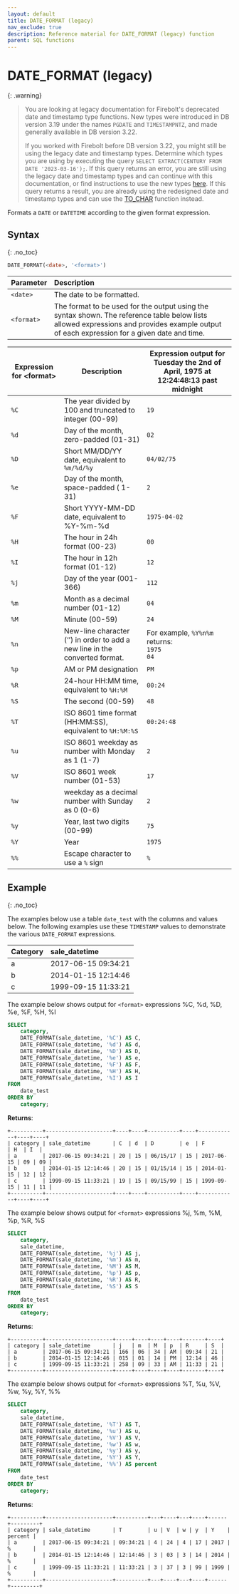```yaml
---
layout: default
title: DATE_FORMAT (legacy)
nav_exclude: true
description: Reference material for DATE_FORMAT (legacy) function
parent: SQL functions
---
```


# DATE\_FORMAT (legacy)

{: .warning}
  >You are looking at legacy documentation for Firebolt's deprecated date and timestamp type functions.
  >New types were introduced in DB version 3.19 under the names `PGDATE` and `TIMESTAMPNTZ`, and made generally available in DB version 3.22.
  >
  >If you worked with Firebolt before DB version 3.22, you might still be using the legacy date and timestamp types.
  >Determine which types you are using by executing the query `SELECT EXTRACT(CENTURY FROM DATE '2023-03-16');`.
  >If this query returns an error, you are still using the legacy date and timestamp types and can continue with this documentation, or find instructions to use the new types [here](../../release-notes/release-notes.md#date-and-timestamp-names-available-for-new-data-types).
  >If this query returns a result, you are already using the redesigned date and timestamp types and can use the [TO_CHAR](./to-char-new.md) function instead.

Formats a `DATE` or `DATETIME` according to the given format expression.

## Syntax
{: .no_toc}

```sql
DATE_FORMAT(<date>, '<format>')
```

| Parameter  | Description                                                                                                                                                                                |
| :---------- | :------------------------------------------------------------------------------------------------------------------------------------------------------------------------------------------ |
| `<date>`   | The date to be formatted.                                                                                                                                                                  |
| `<format>` | The format to be used for the output using the syntax shown. The reference table below lists allowed expressions and provides example output of each expression for a given date and time. |

| Expression for \<format> | Description                                                                 | Expression output for Tuesday the 2nd of April, 1975 at 12:24:48:13 past midnight          |
| ------------------------ | --------------------------------------------------------------------------- | ------------------------------------------------------------------------------------------ |
| `%C`                     | The year divided by 100 and truncated to integer (00-99)                    | `19`                                                                                       |
| `%d`                     | Day of the month, zero-padded (01-31)                                       | `02`                                                                                       |
| `%D`                     | Short MM/DD/YY date, equivalent to `%m/%d/%y`                                 | `04/02/75`                                                                                 |
| `%e`                     | Day of the month, space-padded ( 1-31)                                      | `2`                                                                                        |
| `%F`                     | Short YYYY-MM-DD date, equivalent to %Y-%m-%d                               | `1975-04-02`                                                                               |
| `%H`                     | The hour in 24h format (00-23)                                              | `00`                                                                                       |
| `%I`                     | The hour in 12h format (01-12)                                              | `12`                                                                                       |
| `%j`                     | Day of the year (001-366)                                                   | `112`                                                                                      |
| `%m`                     | Month as a decimal number (01-12)                                           | `04`                                                                                       |
| `%M`                     | Minute (00-59)                                                              | `24`                                                                                       |
| `%n`                     | New-line character (‘’) in order to add a new line in the converted format. | For example, `%Y%n%m` returns: <br>`1975`<br>`04` |
| `%p`                     | AM or PM designation                                                        | `PM`                                                                                       |
| `%R`                     | 24-hour HH:MM time, equivalent to `%H:%M`                                     | `00:24`                                                                                    |
| `%S`                     | The second (00-59)                                                          | `48`                                                                                       |
| `%T`                     | ISO 8601 time format (HH:MM:SS), equivalent to `%H:%M:%S`                     | `00:24:48`                                                                                 |
| `%u`                     | ISO 8601 weekday as number with Monday as 1 (1-7)                           | `2`                                                                                        |
| `%V`                     | ISO 8601 week number (01-53)                                                | `17`                                                                                       |
| `%w`                     | weekday as a decimal number with Sunday as 0 (0-6)                          | `2`                                                                                        |
| `%y`                     | Year, last two digits (00-99)                                               | `75`                                                                                       |
| `%Y`                     | Year                                                                        | `1975`                                                                                     |
| `%%`                     | Escape character to use a `%` sign                                          | `%`                                                                                        |

## Example
{: .no_toc}

The examples below use a table `date_test` with the columns and values below. The following examples use these `TIMESTAMP` values to demonstrate the various `DATE_FORMAT` expressions.

| Category | sale\_datetime      |
| :-------- | :------------------- |
| a        | 2017-06-15 09:34:21 |
| b        | 2014-01-15 12:14:46 |
| c        | 1999-09-15 11:33:21 |

The example below shows output for `<format>` expressions %C, %d, %D, %e, %F, %H, %I

```sql
SELECT
	category,
	DATE_FORMAT(sale_datetime, '%C') AS C,
	DATE_FORMAT(sale_datetime, '%d') AS d,
	DATE_FORMAT(sale_datetime, '%D') AS D,
	DATE_FORMAT(sale_datetime, '%e') AS e,
	DATE_FORMAT(sale_datetime, '%F') AS F,
	DATE_FORMAT(sale_datetime, '%H') AS H,
	DATE_FORMAT(sale_datetime, '%I') AS I
FROM
	date_test
ORDER BY
	category;
```

**Returns**:

```
+----------+---------------------+----+----+----------+----+------------+----+----+
| category | sale_datetime       | C  | d  | D        | e  | F          | H  | I  |
| a        | 2017-06-15 09:34:21 | 20 | 15 | 06/15/17 | 15 | 2017-06-15 | 09 | 09 |
| b        | 2014-01-15 12:14:46 | 20 | 15 | 01/15/14 | 15 | 2014-01-15 | 12 | 12 |
| c        | 1999-09-15 11:33:21 | 19 | 15 | 09/15/99 | 15 | 1999-09-15 | 11 | 11 |
+----------+---------------------+----+----+----------+----+------------+----+----+
```

The example below shows output for `<format>` expressions %j, %m, %M, %p, %R, %S

```sql
SELECT
	category,
	sale_datetime,
	DATE_FORMAT(sale_datetime, '%j') AS j,
	DATE_FORMAT(sale_datetime, '%m') AS m,
	DATE_FORMAT(sale_datetime, '%M') AS M,
	DATE_FORMAT(sale_datetime, '%p') AS p,
	DATE_FORMAT(sale_datetime, '%R') AS R,
	DATE_FORMAT(sale_datetime, '%S') AS S
FROM
	date_test
ORDER BY
	category;
```

**Returns**:

```
+----------+---------------------+-----+----+----+----+-------+----+
| category | sale_datetime       | j   | m  | M  | p  | R     | S  |
| a        | 2017-06-15 09:34:21 | 166 | 06 | 34 | AM | 09:34 | 21 |
| b        | 2014-01-15 12:14:46 | 015 | 01 | 14 | PM | 12:14 | 46 |
| c        | 1999-09-15 11:33:21 | 258 | 09 | 33 | AM | 11:33 | 21 |
+----------+---------------------+-----+----+----+----+-------+----+
```

The example below shows output for `<format>` expressions %T, %u, %V, %w, %y, %Y, %%

```sql
SELECT
	category,
	sale_datetime,
	DATE_FORMAT(sale_datetime, '%T') AS T,
	DATE_FORMAT(sale_datetime, '%u') AS u,
	DATE_FORMAT(sale_datetime, '%V') AS V,
	DATE_FORMAT(sale_datetime, '%w') AS w,
	DATE_FORMAT(sale_datetime, '%y') AS y,
	DATE_FORMAT(sale_datetime, '%Y') AS Y,
	DATE_FORMAT(sale_datetime, '%%') AS percent
FROM
	date_test
ORDER BY
	category;
```

**Returns**:

```
+----------+---------------------+----------+---+----+---+----+------+---------+
| category | sale_datetime       | T        | u | V  | w | y  | Y    | percent |
| a        | 2017-06-15 09:34:21 | 09:34:21 | 4 | 24 | 4 | 17 | 2017 | %       |
| b        | 2014-01-15 12:14:46 | 12:14:46 | 3 | 03 | 3 | 14 | 2014 | %       |
| c        | 1999-09-15 11:33:21 | 11:33:21 | 3 | 37 | 3 | 99 | 1999 | %       |
+----------+---------------------+----------+---+----+---+----+------+---------+
```

